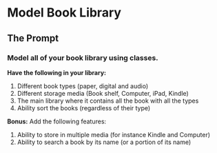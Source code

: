 # Model Book Library

## The Prompt

### Model all of your book library using classes.

**Have the following in your library:**<br>
1. Different book types (paper, digital and audio)
2. Different storage media (Book shelf, Computer, iPad, Kindle)
3. The main library where it contains all the book with all the types
4. Ability sort the books (regardless of their type)

**Bonus:**
Add the following features:
1. Ability to store in multiple media (for instance Kindle and Computer)
2. Ability to search a book by its name (or a portion of its name)
